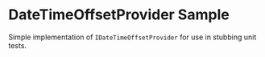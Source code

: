 # DateTimeOffsetProvider Sample

Simple implementation of `IDateTimeOffsetProvider` for use in stubbing unit tests.
